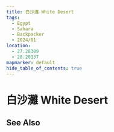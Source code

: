 ```yaml
---
title: 白沙灘 White Desert
tags:
  - Egypt
  - Sahara
  - Backpacker
  - 2024/01
location:
  - 27.28309
  - 28.20137
mapmarker: default
hide_table_of_contents: true
---
```

白沙灘 White Desert
==================


See Also
--------
